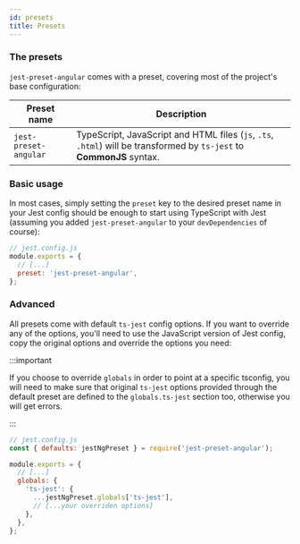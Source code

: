 ```yaml
---
id: presets
title: Presets
---
```


### The presets

`jest-preset-angular` comes with a preset, covering most of the project's base configuration:

| Preset name           | Description                                                                                                           |
| --------------------- | --------------------------------------------------------------------------------------------------------------------- |
| `jest-preset-angular` | TypeScript, JavaScript and HTML files (`js`, `.ts`, `.html`) will be transformed by `ts-jest` to **CommonJS** syntax. |

### Basic usage

In most cases, simply setting the `preset` key to the desired preset name in your Jest config should be enough to start
using TypeScript with Jest (assuming you added `jest-preset-angular` to your `devDependencies` of course):

```js
// jest.config.js
module.exports = {
  // [...]
  preset: 'jest-preset-angular',
};
```

### Advanced

All presets come with default `ts-jest` config options.
If you want to override any of the options, you'll need to use the JavaScript version of Jest config,
copy the original options and override the options you need:

:::important

If you choose to override `globals` in order to point at a specific tsconfig, you will need to make sure that original `ts-jest`
options provided through the default preset are defined to the `globals.ts-jest` section too, otherwise you will get
errors.

:::

```js
// jest.config.js
const { defaults: jestNgPreset } = require('jest-preset-angular');

module.exports = {
  // [...]
  globals: {
    'ts-jest': {
      ...jestNgPreset.globals['ts-jest'],
      // [...your overriden options]
    },
  },
};
```
